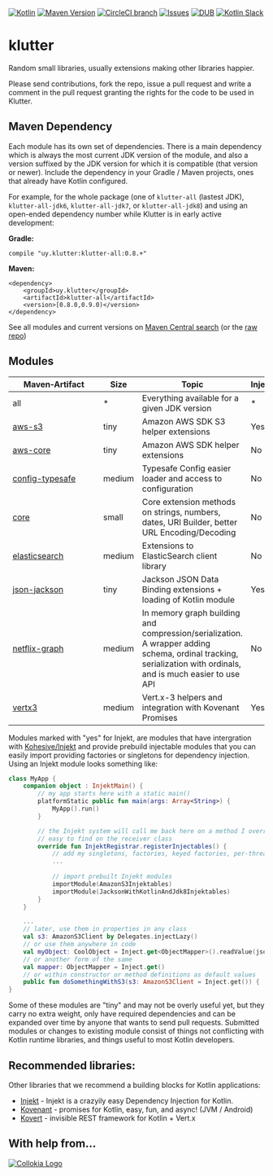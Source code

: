 [![Kotlin](https://img.shields.io/badge/kotlin-1.0.0--beta--2423-blue.svg)](http://kotlinlang.org) [![Maven Version](https://img.shields.io/maven-central/v/uy.klutter/klutter-all-jdk8.svg)](http://search.maven.org/#search%7Cga%7C1%7Cg%3A%22uy.klutter%22) [![CircleCI branch](https://img.shields.io/circleci/project/kohesive/klutter/master.svg)](https://circleci.com/gh/kohesive/klutter/tree/master) [![Issues](https://img.shields.io/github/issues/kohesive/klutter.svg)](https://github.com/kohesive/klutter/issues?q=is%3Aopen) [![DUB](https://img.shields.io/dub/l/vibe-d.svg)](https://github.com/kohesive/klutter/blob/master/LICENSE) [![Kotlin Slack](https://img.shields.io/badge/chat-kotlin%20slack-orange.svg)](http://kotlinslackin.herokuapp.com)

# klutter
Random small libraries, usually extensions making other libraries happier.  

Please send contributions, fork the repo, issue a pull request and write a comment in the pull request granting the
rights for the code to be used in Klutter.

## Maven Dependency

Each module has its own set of dependencies.  There is a main dependency which is always the most current JDK
version of the module, and also a version suffixed by the JDK version for which it is compatible (that version or newer).
Include the dependency in your Gradle / Maven projects, ones that already have Kotlin configured.

For example, for the whole package (one of `klutter-all` (lastest JDK), `klutter-all-jdk6`, `klutter-all-jdk7`, or `klutter-all-jdk8`) and using an
open-ended dependency number while Klutter is in early active development:

**Gradle:**

```
compile "uy.klutter:klutter-all:0.8.+"
```

**Maven:**
```
<dependency>
    <groupId>uy.klutter</groupId>
    <artifactId>klutter-all</artifactId>
    <version>[0.8.0,0.9.0)</version>
</dependency>
```
 
See all modules and current versions on [Maven Central search](http://search.maven.org/#search%7Cga%7C1%7Cg%3A%22uy.klutter%22%20) (or the [raw repo](https://repo1.maven.org/maven2/uy/klutter/))

## Modules

|&nbsp;&nbsp;&nbsp;&nbsp;&nbsp;Maven&#8209;Artifact&nbsp;&nbsp;&nbsp;&nbsp;&nbsp;|Size|Topic|Injekt|
|------|------|------|------|
|all|*|Everything available for a given JDK version|*|
|[aws-s3](aws-s3/)|tiny|Amazon AWS SDK S3 helper extensions|Yes|
|[aws-core](aws-core/)|tiny|Amazon AWS SDK helper extensions|No|
|[config-typesafe](config-typesafe/)|medium|Typesafe Config easier loader and access to configuration|No|
|[core](core/)|small|Core extension methods on strings, numbers, dates, URI Builder, better URL Encoding/Decoding|No|
|[elasticsearch](elasticsearch/)|medium|Extensions to ElasticSearch client library|No|
|[json-jackson](json-jackson/)|tiny|Jackson JSON Data Binding extensions + loading of Kotlin module|Yes|
|[netflix-graph](netflix-graph/)|medium|In memory graph building and compression/serialization.  A wrapper adding schema, ordinal tracking, serialization with ordinals, and is much easier to use API|No|
|[vertx3](vertx3/)|medium|Vert.x-3 helpers and integration with Kovenant Promises|Yes|

Modules marked with "yes" for Injekt, are modules that have intergration with [Kohesive/Injekt](http://github.com/kohesive/injekt) and provide prebuild injectable modules that you can easily import providing factories or singletons for dependency injection.  Using an Injekt module looks something like:

```kotlin
class MyApp {
    companion object : InjektMain() {
        // my app starts here with a static main()
        platformStatic public fun main(args: Array<String>) {
            MyApp().run()
        }

        // the Injekt system will call me back here on a method I override.  And all my functions for registration are
        // easy to find on the receiver class
        override fun InjektRegistrar.registerInjectables() {
            // add my singletons, factories, keyed factories, per-thread factories, ...
            ...
 
            // import prebuilt Injekt modules
            importModule(AmazonS3Injektables)  
            importModule(JacksonWithKotlinAndJdk8Injektables)
        }
    }

    ...
    // later, use them in properties in any class
    val s3: AmazonS3Client by Delegates.injectLazy()
    // or use them anywhere in code
    val myObject: CoolObject = Inject.get<ObjectMapper>().readValue(jsonString)
    // or another form of the same
    val mapper: ObjectMapper = Inject.get()
    // or within constructor or method definitions as default values
    public fun doSomethingWithS3(s3: AmazonS3Client = Inject.get()) { ... }
}
```

Some of these modules are "tiny" and may not be overly useful yet, but they carry no extra weight, only have required dependencies and can be expanded over time by anyone that wants to send pull requests.  Submitted modules or changes to existing module consist of things not conflicting with Kotlin runtime libraries, and things useful to most Kotlin developers.

## Recommended libraries:

Other libraries that we recommend a building blocks for Kotlin applications:

* [Injekt](https://github.com/kohesive/injekt/blob/master/README.md) - Injekt is a crazyily easy Dependency Injection for Kotlin. 
* [Kovenant](http://kovenant.komponents.nl) - promises for Kotlin, easy, fun, and async! (JVM / Android)
* [Kovert](https://github.com/kohesive/kovert) - invisible REST framework for Kotlin + Vert.x

## With help from...

[![Collokia Logo](https://www.collokia.com/images/collokia-logo-210x75.png)](https://www.collokia.com)


